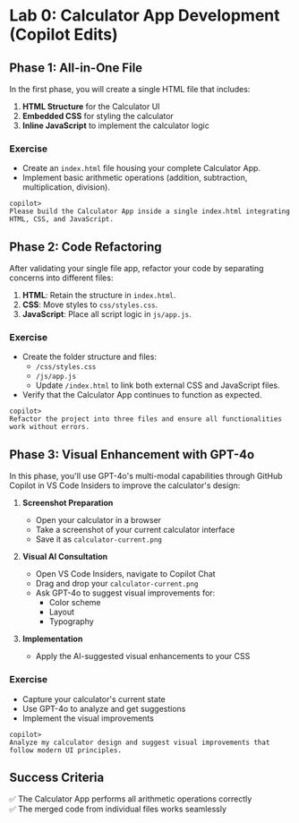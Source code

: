 # Lab 0: Calculator App Development (Copilot Edits)

## Phase 1: All-in-One File

In the first phase, you will create a single HTML file that includes:
  
1. **HTML Structure** for the Calculator UI
2. **Embedded CSS** for styling the calculator
3. **Inline JavaScript** to implement the calculator logic

### Exercise

- Create an `index.html` file housing your complete Calculator App.
- Implement basic arithmetic operations (addition, subtraction, multiplication, division).

```
copilot> 
Please build the Calculator App inside a single index.html integrating HTML, CSS, and JavaScript.
```

## Phase 2: Code Refactoring

After validating your single file app, refactor your code by separating concerns into different files:

1. **HTML**: Retain the structure in `index.html`.
2. **CSS**: Move styles to `css/styles.css`.
3. **JavaScript**: Place all script logic in `js/app.js`.

### Exercise

- Create the folder structure and files:
  - `/css/styles.css`
  - `/js/app.js`
  - Update `/index.html` to link both external CSS and JavaScript files.
- Verify that the Calculator App continues to function as expected.

```
copilot> 
Refactor the project into three files and ensure all functionalities work without errors.
```

## Phase 3: Visual Enhancement with GPT-4o

In this phase, you'll use GPT-4o's multi-modal capabilities through GitHub Copilot in VS Code Insiders to improve the calculator's design:

1. **Screenshot Preparation**
   - Open your calculator in a browser
   - Take a screenshot of your current calculator interface
   - Save it as `calculator-current.png`

2. **Visual AI Consultation**
   - Open VS Code Insiders, navigate to Copilot Chat
   - Drag and drop your `calculator-current.png`
   - Ask GPT-4o to suggest visual improvements for:
     - Color scheme
     - Layout
     - Typography

3. **Implementation**
   - Apply the AI-suggested visual enhancements to your CSS

### Exercise

- Capture your calculator's current state
- Use GPT-4o to analyze and get suggestions
- Implement the visual improvements

```
copilot> 
Analyze my calculator design and suggest visual improvements that follow modern UI principles.
```

## Success Criteria

✅ The Calculator App performs all arithmetic operations correctly  
✅ The merged code from individual files works seamlessly  